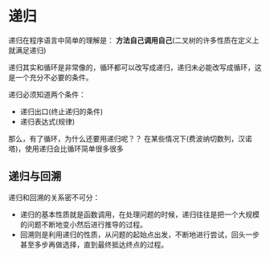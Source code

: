 # 递归
递归在程序语言中简单的理解是： **方法自己调用自己**(二叉树的许多性质在定义上就满足递归)

递归其实和循环是非常像的，循环都可以改写成递归，递归未必能改写成循环，这是一个充分不必要的条件。

递归必须知道两个条件：
- 递归出口(终止递归的条件)
- 递归表达式(规律)

那么，有了循环，为什么还要用递归呢？？ 在某些情况下(费波纳切数列，汉诺塔)，使用递归会比循环简单很多很多

## 递归与回溯
递归和回溯的关系密不可分：
- 递归的基本性质就是函数调用，在处理问题的时候，递归往往是把一个大规模的问题不断地变小然后进行推导的过程。
- 回溯则是利用递归的性质，从问题的起始点出发，不断地进行尝试，回头一步甚至多步再做选择，直到最终抵达终点的过程。